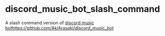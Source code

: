 # discord_music_bot_slash_command
A slash command version of [discord music bot](https://github.com/AkiArasaki/discord_music_bot)https://github.com/AkiArasaki/discord_music_bot
